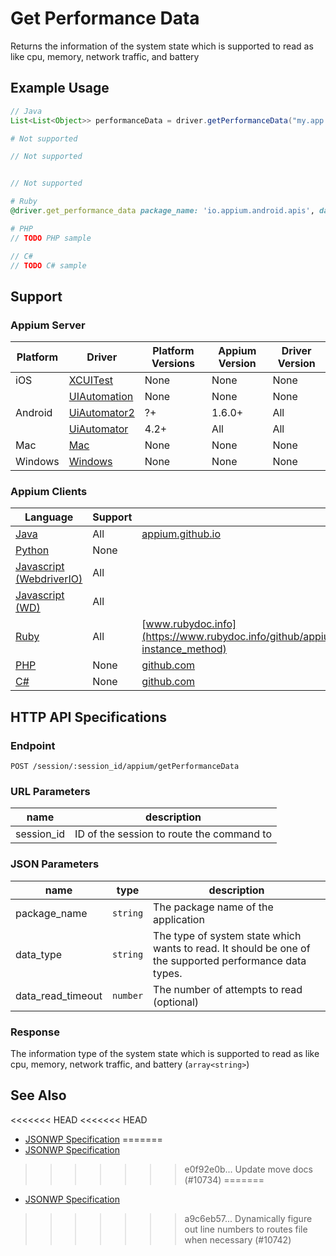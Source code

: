 # Get Performance Data

Returns the information of the system state which is supported to read as like cpu, memory, network traffic, and battery
## Example Usage

```java
// Java
List<List<Object>> performanceData = driver.getPerformanceData("my.app.package", "cpuinfo", 5);

```

```python
# Not supported
```

```javascript
// Not supported


// Not supported
```

```ruby
# Ruby
@driver.get_performance_data package_name: 'io.appium.android.apis', data_type: 'cpuinfo', data_read_timeout: 10

```

```php
# PHP
// TODO PHP sample

```

```csharp
// C#
// TODO C# sample

```



## Support

### Appium Server

|Platform|Driver|Platform Versions|Appium Version|Driver Version|
|--------|----------------|------|--------------|--------------|
| iOS | [XCUITest](/docs/en/drivers/ios-xcuitest.md) | None | None | None |
|  | [UIAutomation](/docs/en/drivers/ios-uiautomation.md) | None | None | None |
| Android | [UiAutomator2](/docs/en/drivers/android-uiautomator2.md) | ?+ | 1.6.0+ | All |
|  | [UiAutomator](/docs/en/drivers/android-uiautomator.md) | 4.2+ | All | All |
| Mac | [Mac](/docs/en/drivers/mac.md) | None | None | None |
| Windows | [Windows](/docs/en/drivers/windows.md) | None | None | None |

### Appium Clients

|Language|Support|Documentation|
|--------|-------|-------------|
|[Java](https://github.com/appium/java-client/releases/latest)| All |  [appium.github.io](https://appium.github.io/java-client/io/appium/java_client/android/HasSupportedPerformanceDataType.html#getSupportedPerformanceDataTypes--)  |
|[Python](https://github.com/appium/python-client/releases/latest)| None |  |
|[Javascript (WebdriverIO)](http://webdriver.io/index.html)| All |  |
|[Javascript (WD)](https://github.com/admc/wd/releases/latest)| All |  |
|[Ruby](https://github.com/appium/ruby_lib/releases/latest)| All |  [www.rubydoc.info](https://www.rubydoc.info/github/appium/ruby_lib_core/Appium/Core/Android/Device#get_performance_data-instance_method)  |
|[PHP](https://github.com/appium/php-client/releases/latest)| None |  [github.com](https://github.com/appium/php-client/)  |
|[C#](https://github.com/appium/appium-dotnet-driver/releases/latest)| None |  [github.com](https://github.com/appium/appium-dotnet-driver/)  |

## HTTP API Specifications

### Endpoint

`POST /session/:session_id/appium/getPerformanceData`

### URL Parameters

|name|description|
|----|-----------|
|session_id|ID of the session to route the command to|

### JSON Parameters

|name|type|description|
|----|----|-----------|
| package_name | `string` | The package name of the application |
| data_type | `string` | The type of system state which wants to read. It should be one of the supported performance data types. |
| data_read_timeout | `number` | The number of attempts to read (optional) |

### Response

The information type of the system state which is supported to read as like cpu, memory, network traffic, and battery (`array<string>`)

## See Also

<<<<<<< HEAD
<<<<<<< HEAD
* [JSONWP Specification](https://github.com/appium/appium-base-driver/blob/master/lib/protocol/routes.js#L354)
=======
* [JSONWP Specification](https://github.com/appium/appium-base-driver/blob/master/lib/protocol/routes.js#L325)
>>>>>>> e0f92e0b... Update move docs (#10734)
=======
* [JSONWP Specification](https://github.com/appium/appium-base-driver/blob/master/lib/protocol/routes.js#L354)
>>>>>>> a9c6eb57... Dynamically figure out line numbers to routes file when necessary (#10742)
